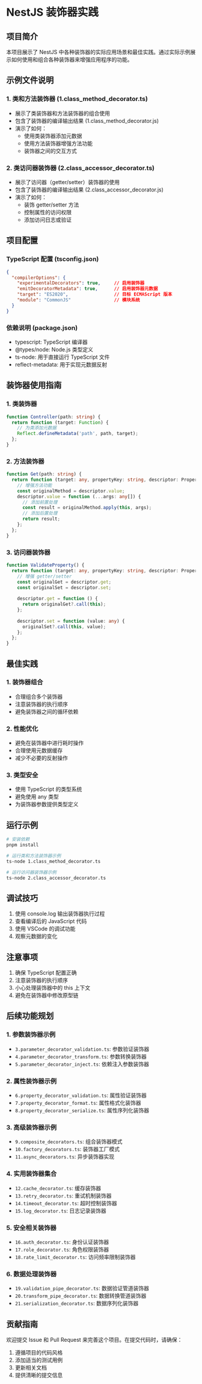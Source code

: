 # NestJS 装饰器实践

## 项目简介
本项目展示了 NestJS 中各种装饰器的实际应用场景和最佳实践。通过实际示例展示如何使用和组合各种装饰器来增强应用程序的功能。

## 示例文件说明

### 1. 类和方法装饰器 (1.class_method_decorator.ts)
- 展示了类装饰器和方法装饰器的组合使用
- 包含了装饰器的编译输出结果 (1.class_method_decorator.js)
- 演示了如何：
  - 使用类装饰器添加元数据
  - 使用方法装饰器增强方法功能
  - 装饰器之间的交互方式

### 2. 类访问器装饰器 (2.class_accessor_decorator.ts)
- 展示了访问器（getter/setter）装饰器的使用
- 包含了装饰器的编译输出结果 (2.class_accessor_decorator.js)
- 演示了如何：
  - 装饰 getter/setter 方法
  - 控制属性的访问权限
  - 添加访问日志或验证

## 项目配置

### TypeScript 配置 (tsconfig.json)
```json
{
  "compilerOptions": {
    "experimentalDecorators": true,     // 启用装饰器
    "emitDecoratorMetadata": true,      // 启用装饰器元数据
    "target": "ES2020",                 // 目标 ECMAScript 版本
    "module": "CommonJS"                // 模块系统
  }
}
```

### 依赖说明 (package.json)
- typescript: TypeScript 编译器
- @types/node: Node.js 类型定义
- ts-node: 用于直接运行 TypeScript 文件
- reflect-metadata: 用于实现元数据反射

## 装饰器使用指南

### 1. 类装饰器
```typescript
function Controller(path: string) {
  return function (target: Function) {
    // 为类添加元数据
    Reflect.defineMetadata('path', path, target);
  };
}
```

### 2. 方法装饰器
```typescript
function Get(path: string) {
  return function (target: any, propertyKey: string, descriptor: PropertyDescriptor) {
    // 增强方法功能
    const originalMethod = descriptor.value;
    descriptor.value = function (...args: any[]) {
      // 添加前置处理
      const result = originalMethod.apply(this, args);
      // 添加后置处理
      return result;
    };
  };
}
```

### 3. 访问器装饰器
```typescript
function ValidateProperty() {
  return function (target: any, propertyKey: string, descriptor: PropertyDescriptor) {
    // 增强 getter/setter
    const originalGet = descriptor.get;
    const originalSet = descriptor.set;
    
    descriptor.get = function () {
      return originalGet?.call(this);
    };
    
    descriptor.set = function (value: any) {
      originalSet?.call(this, value);
    };
  };
}
```

## 最佳实践

### 1. 装饰器组合
- 合理组合多个装饰器
- 注意装饰器的执行顺序
- 避免装饰器之间的循环依赖

### 2. 性能优化
- 避免在装饰器中进行耗时操作
- 合理使用元数据缓存
- 减少不必要的反射操作

### 3. 类型安全
- 使用 TypeScript 的类型系统
- 避免使用 any 类型
- 为装饰器参数提供类型定义

## 运行示例

```bash
# 安装依赖
pnpm install

# 运行类和方法装饰器示例
ts-node 1.class_method_decorator.ts

# 运行访问器装饰器示例
ts-node 2.class_accessor_decorator.ts
```

## 调试技巧
1. 使用 console.log 输出装饰器执行过程
2. 查看编译后的 JavaScript 代码
3. 使用 VSCode 的调试功能
4. 观察元数据的变化

## 注意事项
1. 确保 TypeScript 配置正确
2. 注意装饰器的执行顺序
3. 小心处理装饰器中的 this 上下文
4. 避免在装饰器中修改原型链

## 后续功能规划

### 1. 参数装饰器示例
- `3.parameter_decorator_validation.ts`: 参数验证装饰器
- `4.parameter_decorator_transform.ts`: 参数转换装饰器
- `5.parameter_decorator_inject.ts`: 依赖注入参数装饰器

### 2. 属性装饰器示例
- `6.property_decorator_validation.ts`: 属性验证装饰器
- `7.property_decorator_format.ts`: 属性格式化装饰器
- `8.property_decorator_serialize.ts`: 属性序列化装饰器

### 3. 高级装饰器示例
- `9.composite_decorators.ts`: 组合装饰器模式
- `10.factory_decorators.ts`: 装饰器工厂模式
- `11.async_decorators.ts`: 异步装饰器实现

### 4. 实用装饰器集合
- `12.cache_decorator.ts`: 缓存装饰器
- `13.retry_decorator.ts`: 重试机制装饰器
- `14.timeout_decorator.ts`: 超时控制装饰器
- `15.log_decorator.ts`: 日志记录装饰器

### 5. 安全相关装饰器
- `16.auth_decorator.ts`: 身份认证装饰器
- `17.role_decorator.ts`: 角色权限装饰器
- `18.rate_limit_decorator.ts`: 访问频率限制装饰器

### 6. 数据处理装饰器
- `19.validation_pipe_decorator.ts`: 数据验证管道装饰器
- `20.transform_pipe_decorator.ts`: 数据转换管道装饰器
- `21.serialization_decorator.ts`: 数据序列化装饰器

## 贡献指南
欢迎提交 Issue 和 Pull Request 来完善这个项目。在提交代码时，请确保：
1. 遵循项目的代码风格
2. 添加适当的测试用例
3. 更新相关文档
4. 提供清晰的提交信息 